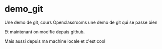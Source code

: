 # demo_git
Une demo de git, cours Openclassrooms
une demo de git qui se passe bien


Et maintenant on modifie depuis github.

Mais aussi depuis ma machine locale et c'est cool
